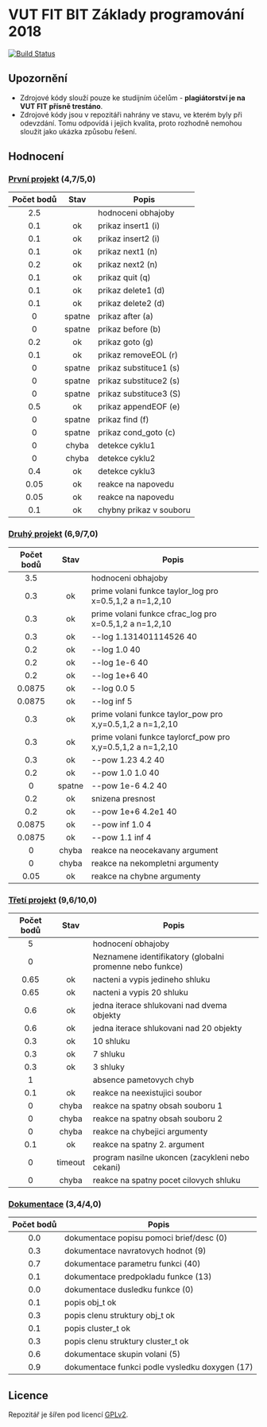 # VUT FIT BIT Základy programování 2018

[![Build Status](https://travis-ci.com/Roman3349/FIT-BIT-IZP-2018.svg?token=7VpMcGETTy8vt99girhh&branch=master)](https://travis-ci.com/Roman3349/FIT-BIT-IZP-2018)

## Upozornění

- Zdrojové kódy slouží pouze ke studijním účelům - **plagiátorství je na VUT FIT přísně trestáno**.
- Zdrojové kódy jsou v repozitáři nahrány ve stavu, ve kterém byly při odevzdání. Tomu odpovídá i jejich kvalita, proto rozhodně nemohou sloužit jako ukázka způsobu řešení.

## Hodnocení

### [První projekt](https://wis.fit.vutbr.cz/FIT/st/cwk.php?title=Projekt1&csid=681530&id=12816) (4,7/5,0)

| Počet bodů | Stav   | Popis                   |
| :--------: | :----: | ----------------------- |
| 2.5        |        | hodnoceni obhajoby      |
| 0.1        | ok     | prikaz insert1 (i)      |
| 0.1        | ok     | prikaz insert2 (i)      |
| 0.1        | ok     | prikaz next1 (n)        |
| 0.2        | ok     | prikaz next2 (n)        |
| 0.1        | ok     | prikaz quit (q)         |
| 0.1        | ok     | prikaz delete1 (d)      |
| 0.1        | ok     | prikaz delete2 (d)      |
| 0          | spatne | prikaz after (a)        |
| 0          | spatne | prikaz before (b)       |
| 0.2        | ok     | prikaz goto (g)         |
| 0.1        | ok     | prikaz removeEOL (r)    |
| 0          | spatne | prikaz substituce1 (s)  |
| 0          | spatne | prikaz substituce2 (s)  |
| 0          | spatne | prikaz substituce3 (S)  |
| 0.5        | ok     | prikaz appendEOF (e)    |
| 0          | spatne | prikaz find (f)         |
| 0          | spatne | prikaz cond_goto (c)    |
| 0          | chyba  | detekce cyklu1          |
| 0          | chyba  | detekce cyklu2          |
| 0.4        | ok     | detekce cyklu3          |
| 0.05       | ok     | reakce na napovedu      |
| 0.05       | ok     | reakce na napovedu      |
| 0.1        | ok     | chybny prikaz v souboru |

### [Druhý projekt](https://wis.fit.vutbr.cz/FIT/st/cwk.php?title=Projekt2&csid=681530&id=12816) (6,9/7,0)

| Počet bodů | Stav   | Popis                                                       |
| :--------: | :----: | ----------------------------------------------------------- |
| 3.5        |        | hodnoceni obhajoby                                          |
| 0.3        | ok     | prime volani funkce taylor_log pro x=0.5,1,2 a n=1,2,10     |
| 0.3        | ok     | prime volani funkce cfrac_log pro x=0.5,1,2 a n=1,2,10      |
| 0.3        | ok     | --log 1.131401114526 40                                     |
| 0.2        | ok     | --log 1.0 40                                                |
| 0.2        | ok     | --log 1e-6 40                                               |
| 0.2        | ok     | --log 1e+6 40                                               |
| 0.0875     | ok     | --log 0.0 5                                                 |
| 0.0875     | ok     | --log inf 5                                                 |
| 0.3        | ok     | prime volani funkce taylor_pow pro x,y=0.5,1,2 a n=1,2,10   |
| 0.3        | ok     | prime volani funkce taylorcf_pow pro x,y=0.5,1,2 a n=1,2,10 |
| 0.3        | ok     | --pow 1.23 4.2 40                                           |
| 0.2        | ok     | --pow 1.0 1.0 40                                            |
| 0          | spatne | --pow 1e-6 4.2 40                                           |
| 0.2        | ok     | snizena presnost                                            |
| 0.2        | ok     | --pow 1e+6 4.2e1 40                                         |
| 0.0875     | ok     | --pow inf 1.0 4                                             |
| 0.0875     | ok     | --pow 1.1 inf 4                                             |
| 0          | chyba  | reakce na neocekavany argument                              |
| 0          | chyba  | reakce na nekompletni argumenty                             |
| 0.05       | ok     | reakce na chybne argumenty                                  |

### [Třetí projekt](https://wis.fit.vutbr.cz/FIT/st/cwk.php?title=Projekt3&csid=681530&id=12816) (9,6/10,0)

| Počet bodů | Stav    | Popis                                                    |
| :--------: | :-----: | -------------------------------------------------------- |
| 5          |         | hodnocení obhajoby                                       |
| 0          |         | Neznamene identifikatory (globalni promenne nebo funkce) |
| 0.65       | ok      | nacteni a vypis jedineho shluku                          |
| 0.65       | ok      | nacteni a vypis 20 shluku                                |
| 0.6        | ok      | jedna iterace shlukovani nad dvema objekty               |
| 0.6        | ok      | jedna iterace shlukovani nad 20 objekty                  |
| 0.3        | ok      | 10 shluku                                                |
| 0.3        | ok      | 7 shluku                                                 |
| 0.3        | ok      | 3 shluky                                                 |
| 1          |         | absence pametovych chyb                                  |
| 0.1        | ok      | reakce na neexistujici soubor                            |
| 0          | chyba   | reakce na spatny obsah souboru 1                         |
| 0          | chyba   | reakce na spatny obsah souboru 2                         |
| 0          | chyba   | reakce na chybejici argumenty                            |
| 0.1        | ok      | reakce na spatny 2. argument                             |
| 0          | timeout | program nasilne ukoncen (zacykleni nebo cekani)          |
| 0          | chyba   | reakce na spatny pocet cilovych shluku                   |

### [Dokumentace](https://wis.fit.vutbr.cz/FIT/st/cwk.php?title=Projekt4&csid=681530&id=12816) (3,4/4,0)

| Počet bodů | Popis                                          |
| :--------: | ---------------------------------------------- |
| 0.0        | dokumentace popisu pomoci brief/desc (0)       |
| 0.3        | dokumentace navratovych hodnot (9)             |
| 0.7        | dokumentace parametru funkci (40)              |
| 0.1        | dokumentace predpokladu funkce (13)            |
| 0.0        | dokumentace dusledku funkce (0)                |
| 0.1        | popis obj_t ok                                 |
| 0.3        | popis clenu struktury obj_t ok                 |
| 0.1        | popis cluster_t ok                             |
| 0.3        | popis clenu struktury cluster_t ok             |
| 0.6        | dokumentace skupin volani (5)                  |
| 0.9        | dokumentace funkci podle vysledku doxygen (17) |

## Licence

Repozitář je šířen pod licencí [GPLv2](LICENSE).
